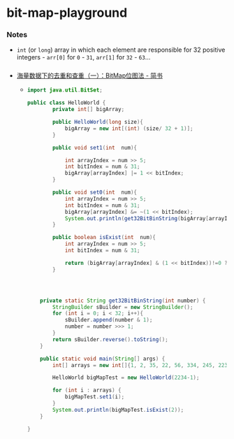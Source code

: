 bit-map-playground
==================
### Notes
- `int` (or `long`) array in which each element are responsible for 32 positive integers - `arr[0]` for `0` - `31`, `arr[1]` for `32` - `63`...

###
- [海量数据下的去重和查重（一）：BitMap位图法 - 简书](https://www.jianshu.com/p/8d074e8d02aa)
  - ```java
    import java.util.BitSet;

    public class HelloWorld {
            private int[] bigArray;

            public HelloWorld(long size){
                bigArray = new int[(int) (size/ 32 + 1)];
            }

            public void set1(int  num){

                int arrayIndex = num >> 5;
                int bitIndex = num & 31;
                bigArray[arrayIndex] |= 1 << bitIndex;
            }

            public void set0(int  num){
                int arrayIndex = num >> 5;
                int bitIndex = num & 31;
                bigArray[arrayIndex] &= ~(1 << bitIndex);
                System.out.println(get32BitBinString(bigArray[arrayIndex]));
            }

            public boolean isExist(int  num){
                int arrayIndex = num >> 5;
                int bitIndex = num & 31;

                return (bigArray[arrayIndex] & (1 << bitIndex))!=0 ? true : false;
            }




        private static String get32BitBinString(int number) {
            StringBuilder sBuilder = new StringBuilder();
            for (int i = 0; i < 32; i++){
                sBuilder.append(number & 1);
                number = number >>> 1;
            }
            return sBuilder.reverse().toString();
        }

        public static void main(String[] args) {
            int[] arrays = new int[]{1, 2, 35, 22, 56, 334, 245, 2234, 54};

            HelloWorld bigMapTest = new HelloWorld(2234-1);

            for (int i : arrays) {
                bigMapTest.set1(i);
            }
            System.out.println(bigMapTest.isExist(2));
        }

    }
    ```
